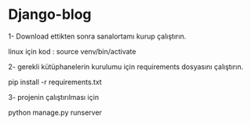 # Django-blog
 
 1- Download ettikten sonra sanalortamı kurup çalıştırın.
 
 linux için kod : source venv/bin/activate
 
 
 2- gerekli kütüphanelerin kurulumu için requirements dosyasını çalıştırın.
 
 pip install -r requirements.txt
 
 
 3- projenin çalıştırılması için 
 
 python manage.py runserver
